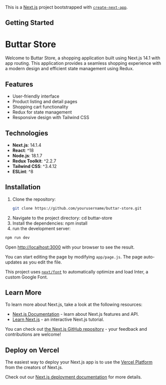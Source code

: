 This is a [Next.js](https://nextjs.org/) project bootstrapped with [`create-next-app`](https://github.com/vercel/next.js/tree/canary/packages/create-next-app).

## Getting Started
# Buttar Store

Welcome to Buttar Store, a shopping application built using Next.js 14.1 with app routing. This application provides a seamless shopping experience with a modern design and efficient state management using Redux.

## Features

- User-friendly interface
- Product listing and detail pages
- Shopping cart functionality
- Redux for state management
- Responsive design with Tailwind CSS

## Technologies

- **Next.js**: 14.1.4
- **React**: ^18
- **Node.js**: 18.1.7
- **Redux Toolkit**: ^2.2.7
- **Tailwind CSS**: ^3.4.12
- **ESLint**: ^8

## Installation

1. Clone the repository:
   ```bash
   git clone https://github.com/yourusername/buttar-store.git
2. Navigate to the project directory:
   cd buttar-store
3. Install the dependencies:
npm install
4. run the development server:

```bash
npm run dev

```

Open [http://localhost:3000](http://localhost:3000) with your browser to see the result.

You can start editing the page by modifying `app/page.js`. The page auto-updates as you edit the file.

This project uses [`next/font`](https://nextjs.org/docs/basic-features/font-optimization) to automatically optimize and load Inter, a custom Google Font.

## Learn More

To learn more about Next.js, take a look at the following resources:

- [Next.js Documentation](https://nextjs.org/docs) - learn about Next.js features and API.
- [Learn Next.js](https://nextjs.org/learn) - an interactive Next.js tutorial.

You can check out [the Next.js GitHub repository](https://github.com/vercel/next.js/) - your feedback and contributions are welcome!

## Deploy on Vercel

The easiest way to deploy your Next.js app is to use the [Vercel Platform](https://vercel.com/new?utm_medium=default-template&filter=next.js&utm_source=create-next-app&utm_campaign=create-next-app-readme) from the creators of Next.js.

Check out our [Next.js deployment documentation](https://nextjs.org/docs/deployment) for more details.
